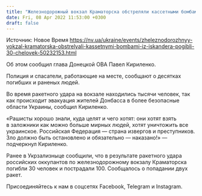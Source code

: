 ```yaml
---
title: "Железнодорожный вокзал Краматорска обстреляли кассетными бомбами из Искандера, там были тысячи человек — Донецкая ОВА"
date: Fri, 08 Apr 2022 11:53:00 +0300
draft: false
---
```

Источник: Новое Время https://nv.ua/ukraine/events/zheleznodorozhnyy-vokzal-kramatorska-obstrelyali-kassetnymi-bombami-iz-iskandera-pogibli-30-chelovek-50232153.html


Об этом сообщил глава Донецкой ОВА Павел Кириленко.

Полиция и спасатели, работающие на месте, сообщают о десятках погибших и раненых людей.

 Во время ракетного удара на вокзале находились тысячи человек, так как происходит эвакуация жителей Донбасса в более безопасные области Украины, сообщил Кириленко.

«Рашисты хорошо знали, куда целят и чего хотят: они хотят взять в заложники как можно больше мирных людей, хотят уничтожить все украинское. Российская Федерация — страна извергов и преступников. Зло должно быть остановлено и обязательно — наказано!» — подчеркнул Кириленко.

Ранее в Укрзализныце сообщили, что в результате ракетного удара российских оккупантов по железнодорожному вокзалу Краматорска погибли 30 человек и пострадали 100. Сообщалось о попадании двух ракет.

Присоединяйтесь к нам в соцсетях Facebook, Telegram и Instagram.
